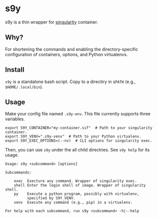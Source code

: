 # s9y

s9y is a thin wrapper for [singularity](https://sylabs.io/guides/3.7/user-guide/) container.

## Why?
For shortening the commands and enabling the directory-specific
configuration of containers, options, and Python virtualenvs.

## Install
`s9y` is a standalone bash script.
Copy to a directiry in `$PATH` (e.g., `$HOME/.local/bin`).

## Usage
Make your config file named `.s9y-env`.
This file currently  supports three variables.

```bash:.s9y-env
export S9Y_CONTAINER="my-container.sif"  # Path to your singularity container.
export S9Y_VENV=".s9y-venv"  # Path to your Python virtualenv.
export S9Y_EXEC_OPTIONS=(--nv)  # CLI options for singularity exec.
```

Then, you can use `s9y` under the all child directries.
See `s9y help` for its usage.
```
Usage: s9y <subcommand> [options]

Subcommands:

    exec  Execture any command. Wrapper of singularity exec.
    shell Enter the login shell of image. Wrapper of singularity shell.
    py    Execute a python program, possibly with virtualenv,
          specified by S9Y_VENV.
    venv  Execute any command (e.g., pip) in a virtualenv.

For help with each subcommand, run s9y <subcommand> -h|--help

```
